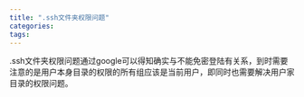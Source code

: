 ```yaml
---
title: ".ssh文件夹权限问题"
categories:
tags:
---
```

.ssh文件夹权限问题通过google可以得知确实与不能免密登陆有关系，到时需要注意的是用户本身目录的权限的所有组应该是当前用户，即同时也需要解决用户家目录的权限问题。
